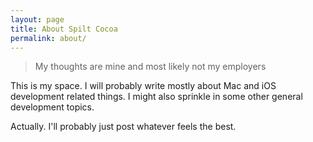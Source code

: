 ```yaml
---
layout: page
title: About Spilt Cocoa
permalink: about/
---
```


> My thoughts are mine and most likely not my employers

This is my space. I will probably write mostly about Mac and iOS development related things. I might also sprinkle in some other general development topics.

Actually. I'll probably just post whatever feels the best.
